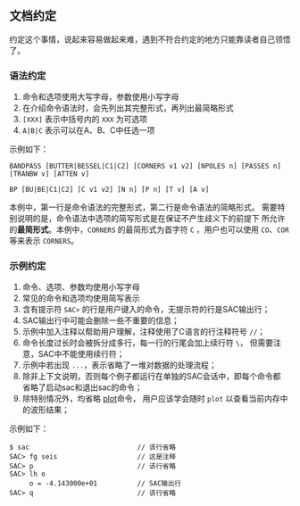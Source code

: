 ## 文档约定

约定这个事情，说起来容易做起来难，遇到不符合约定的地方只能靠读者自己领悟了。

### 语法约定

1.  命令和选项使用大写字母，参数使用小写字母
2.  在介绍命令语法时，会先列出其完整形式，再列出最简略形式
3.  `[XXX]` 表示中括号内的 `XXX` 为可选项
4.  `A|B|C` 表示可以在A、B、C中任选一项

示例如下：

```
BANDPASS [BUTTER|BESSEL|C1|C2] [CORNERS v1 v2] [NPOLES n] [PASSES n] [TRANBW v] [ATTEN v]
```
```
BP [BU|BE|C1|C2] [C v1 v2] [N n] [P n] [T v] [A v]
```

本例中，第一行是命令语法的完整形式，第二行是命令语法的简略形式。
需要特别说明的是，命令语法中选项的简写形式是在保证不产生歧义下的前提下
所允许的**最简形式**。本例中，`CORNERS` 的最简形式为首字符 `C`
，用户也可以使用 `CO`、`COR` 等来表示 `CORNERS`。

### 示例约定

1.  命令、选项、参数均使用小写字母
2.  常见的命令和选项均使用简写表示
3.  含有提示符 `SAC>` 的行是用户键入的命令，无提示符的行是SAC输出行；
4.  SAC输出行中可能会删除一些不重要的信息；
5.  示例中加入注释以帮助用户理解，注释使用了C语言的行注释符号 `//`；
6.  命令长度过长时会被拆分成多行，每一行的行尾会加上续行符 `\`，
    但需要注意，SAC中不能使用续行符；
7.  示例中若出现 `...`，表示省略了一堆对数据的处理流程；
8.  除非上下文说明，否则每个例子都运行在单独的SAC会话中，即每个命令都
    省略了启动sac和退出sac的命令；
9.  除特别情况外，均省略 [plot](/commands/plot.md)命令，
	用户应该学会随时 `plot` 以查看当前内存中的波形结果；

示例如下：

``` {.bash}
$ sac                           // 该行省略
SAC> fg seis                    // 这是注释
SAC> p                          // 该行省略
SAC> lh o
     o = -4.143000e+01          // SAC输出行
SAC> q                          // 该行省略
```
